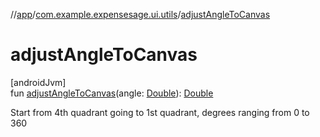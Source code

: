 //[app](../../index.md)/[com.example.expensesage.ui.utils](index.md)/[adjustAngleToCanvas](adjust-angle-to-canvas.md)

# adjustAngleToCanvas

[androidJvm]\
fun [adjustAngleToCanvas](adjust-angle-to-canvas.md)(angle: [Double](https://kotlinlang.org/api/latest/jvm/stdlib/kotlin/-double/index.html)): [Double](https://kotlinlang.org/api/latest/jvm/stdlib/kotlin/-double/index.html)

Start from 4th quadrant going to 1st quadrant, degrees ranging from 0 to 360
